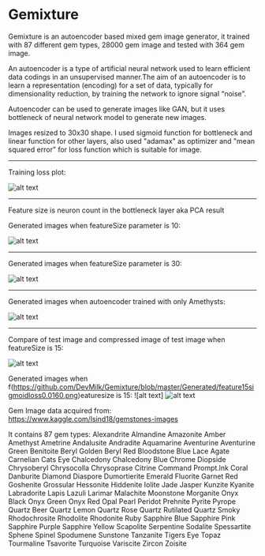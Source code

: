 # Gemixture
Gemixture is an autoencoder based mixed gem image generator, it trained with 87 different gem types, 28000 gem image and tested with 364 gem image.

An autoencoder is a type of artificial neural network used to learn efficient data codings in an unsupervised manner.The aim of an autoencoder is to learn a representation (encoding) for a set of data, typically for dimensionality reduction, by training the network to ignore signal “noise”.

Autoencoder can be used to generate images like GAN, but it uses bottleneck of neural network model to generate new images.

Images resized to 30x30 shape. I used sigmoid function for bottleneck and linear function for other layers, also used "adamax" as optimizer and "mean squared error" for loss function which is suitable for image.

------------------------------

Training loss plot:

![alt text](https://github.com/DevMilk/Gemixture/blob/master/Generated/HistoryPlot.png)

------------------------------

Feature size is neuron count in the bottleneck layer aka PCA result

Generated images when featureSize parameter is 10:

![alt text](https://github.com/DevMilk/Gemixture/blob/master/Generated/feature10sigmoidloss0.0176.png)

------------------------------

Generated images when featureSize parameter is 30:

![alt text](https://github.com/DevMilk/Gemixture/blob/master/Generated/feature30sigmoidloss0.0126.png)


------------------------------

Generated images when autoencoder trained with only Amethysts:

![alt text](https://github.com/DevMilk/Gemixture/blob/master/Generated/feature5OnlyAmethyst.png)

------------------------------

Compare of test image and compressed image of test image when featureSize is 15:

![alt text](https://github.com/DevMilk/Gemixture/blob/master/Generated/feature15compare.png)


Generated images when f(https://github.com/DevMilk/Gemixture/blob/master/Generated/feature15sigmoidloss0.0160.png)eaturesize is 15:
![alt text]
![alt text](https://github.com/DevMilk/Gemixture/blob/master/Generated/feature15sigmoidloss0.0160VER2.png)


Gem Image data acquired from: https://www.kaggle.com/lsind18/gemstones-images

It contains 87 gem types:
Alexandrite
Almandine
Amazonite
Amber
Amethyst
Ametrine
Andalusite
Andradite
Aquamarine
Aventurine
Aventurine Green
Benitoite
Beryl Golden
Beryl Red
Bloodstone
Blue Lace Agate
Carnelian
Cats Eye
Chalcedony
Chalcedony Blue
Chrome Diopside
Chrysoberyl
Chrysocolla
Chrysoprase
Citrine
Command Prompt.lnk
Coral
Danburite
Diamond
Diaspore
Dumortierite
Emerald
Fluorite
Garnet Red
Goshenite
Grossular
Hessonite
Hiddenite
Iolite
Jade
Jasper
Kunzite
Kyanite
Labradorite
Lapis Lazuli
Larimar
Malachite
Moonstone
Morganite
Onyx Black
Onyx Green
Onyx Red
Opal
Pearl
Peridot
Prehnite
Pyrite
Pyrope
Quartz Beer
Quartz Lemon
Quartz Rose
Quartz Rutilated
Quartz Smoky
Rhodochrosite
Rhodolite
Rhodonite
Ruby
Sapphire Blue
Sapphire Pink
Sapphire Purple
Sapphire Yellow
Scapolite
Serpentine
Sodalite
Spessartite
Sphene
Spinel
Spodumene
Sunstone
Tanzanite
Tigers Eye
Topaz
Tourmaline
Tsavorite
Turquoise
Variscite
Zircon
Zoisite
